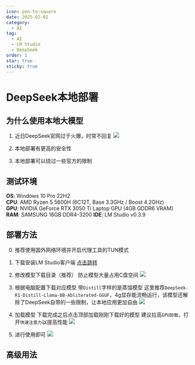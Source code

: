 ```yaml
---
icon: pen-to-square
date: 2025-02-02
category:
  - AI
tag:
  - AI
  - LM Studio
  - DeepSeek
order: 1
star: true
sticky: true
---
```


# DeepSeek本地部署

## 为什么使用本地大模型
1. 近日DeepSeek官网过于火爆，时常不回复
![](https://picgo.checo.cc/20250209145239.png)

2. 本地部署有更高的安全性

3. 本地部署可以绕过一些官方的限制

<!-- more -->

## 测试环境
**OS**: Windows 10 Pro 22H2  
**CPU**: AMD Ryzen 5 5600H (6C12T, Base 3.3GHz / Boost 4.2GHz)  
**GPU**: NVIDIA GeForce RTX 3050 Ti Laptop GPU (4GB GDDR6 VRAM)  
**RAM**: SAMSUNG 16GB DDR4-3200
**IDE**: LM Studio v0.3.9 

## 部署方法
0. 推荐使用国外网络环境并开启代理工具的TUN模式

1. 下载安装LM Studio客户端
[点击跳转](https://lmstudio.ai)

2. 修改模型下载目录（推荐）
防止模型大量占用C盘空间
![](https://picgo.checo.cc/20250209115213.png)

3. 根据电脑配置下载对应模型
带`Distill`字样的是蒸馏模型
这里推荐`DeepSeek-R1-Distill-Llama-8B-Abliterated-GGUF`，4g显存能流畅运行，该模型还解除了DeepSeek自带的一些限制，让本地应用更加自由
![](https://picgo.checo.cc/20250209144621.png)

4. 加载模型
下载完成之后点击顶部加载刚刚下载好的模型
建议拉高`GPU卸载`，打开`快速注意力`以提高性能
![](https://picgo.checo.cc/20250209144950.png)

5. 进行使用即可
![](https://picgo.checo.cc/20250209145930.png)

## 高级用法
